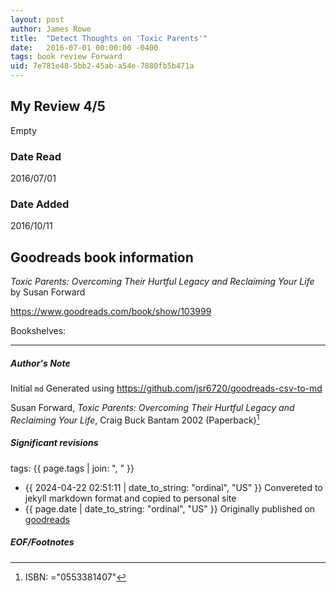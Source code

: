 ```yaml
---
layout: post
author: James Rowe
title:  "Detect Thoughts on 'Toxic Parents'"
date:   2016-07-01 00:00:00 -0400
tags: book review Forward 
uid: 7e781e48-5bb2-45ab-a54e-7880fb5b471a
---
```


<!-- highly dependent on how you personally use jekyll templates, and how you want this to show up -->
<!-- escape any jekyll keys with double brackets -->

## My Review 4/5

Empty

### Date Read
2016/07/01

### Date Added
2016/10/11

## Goodreads book information

*Toxic Parents: Overcoming Their Hurtful Legacy and Reclaiming Your Life* by Susan Forward

https://www.goodreads.com/book/show/103999

Bookshelves: 

---

##### Author's Note

Initial `md` Generated using https://github.com/jsr6720/goodreads-csv-to-md

Susan Forward, *Toxic Parents: Overcoming Their Hurtful Legacy and Reclaiming Your Life*, Craig Buck Bantam 2002 (Paperback)[^1]

##### Significant revisions

tags: {{ page.tags | join: ", " }} <!-- todo move this somewhere -->

- {{ 2024-04-22 02:51:11 | date_to_string: "ordinal", "US" }} Convereted to jekyll markdown format and copied to personal site
- {{ page.date | date_to_string: "ordinal", "US" }} Originally published on [goodreads](https://www.goodreads.com)

##### EOF/Footnotes

[^1]: ISBN: ="0553381407"